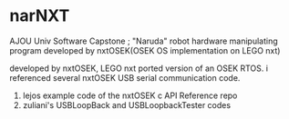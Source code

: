 # narNXT
AJOU Univ Software Capstone ; "Naruda" robot hardware manipulating program developed by nxtOSEK(OSEK OS implementation on LEGO nxt)

developed by nxtOSEK, LEGO nxt ported version of an OSEK RTOS.
i referenced several nxtOSEK USB serial communication code.
  1. lejos example code of the nxtOSEK c API Reference repo
  2. zuliani's USBLoopBack and USBLoopbackTester codes
